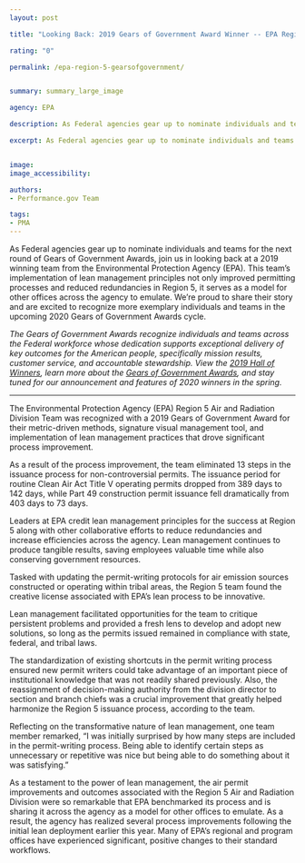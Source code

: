 ```yaml
---
layout: post

title: "Looking Back: 2019 Gears of Government Award Winner -- EPA Region 5"

rating: "0"

permalink: /epa-region-5-gearsofgovernment/


summary: summary_large_image

agency: EPA

description: As Federal agencies gear up to nominate individuals and teams for the next round of Gears of Government Awards, join us in looking back at a 2019 winning team from the Environmental Protection Agency (EPA).

excerpt: As Federal agencies gear up to nominate individuals and teams for the next round of Gears of Government Awards, join us in looking back at a 2019 winning team from the Environmental Protection Agency (EPA).


image:
image_accessibility:

authors:
- Performance.gov Team

tags:
- PMA
---
```


As Federal agencies gear up to nominate individuals and teams for the next round of Gears of Government Awards, join us in looking back at a 2019 winning team from the Environmental Protection Agency (EPA). This team’s implementation of lean management principles not only improved permitting processes and reduced redundancies in Region 5, it serves as a model for other offices across the agency to emulate. We’re proud to share their story and are excited to recognize more exemplary individuals and teams in the upcoming 2020 Gears of Government Awards cycle.

*The Gears of Government Awards recognize individuals and teams across the Federal workforce whose dedication supports exceptional delivery of key outcomes for the American people, specifically mission results, customer service, and accountable stewardship. View the [2019 Hall of Winners](https://www.performance.gov/gearawards/winners/), learn more about the [Gears of Government Awards](https://www.performance.gov/gearawards/), and stay tuned for our announcement and features of 2020 winners in the spring.*

***

The Environmental Protection Agency (EPA) Region 5 Air and Radiation Division Team was recognized with a 2019 Gears of Government Award for their metric-driven methods, signature visual management tool, and implementation of lean management practices that drove significant process improvement.

As a result of the process improvement, the team eliminated 13 steps in the issuance process for non-controversial permits. The issuance period for routine Clean Air Act Title V operating permits dropped from 389 days to 142 days, while Part 49 construction permit issuance fell dramatically from 403 days to 73 days.

Leaders at EPA credit lean management principles for the success at Region 5 along with other collaborative efforts to reduce redundancies and increase efficiencies across the agency. Lean management continues to produce tangible results, saving employees valuable time while also conserving government resources.

Tasked with updating the permit-writing protocols for air emission sources constructed or operating within tribal areas, the Region 5 team found the creative license associated with EPA’s lean process to be innovative.

Lean management facilitated opportunities for the team to critique persistent problems and provided a fresh lens to develop and adopt new solutions, so long as the permits issued remained in compliance with state, federal, and tribal laws.

The standardization of existing shortcuts in the permit writing process ensured new permit writers could take advantage of an important piece of institutional knowledge that was not readily shared previously. Also, the reassignment of decision-making authority from the division director to section and branch chiefs was a crucial improvement that greatly helped harmonize the Region 5 issuance process, according to the team.

Reflecting on the transformative nature of lean management, one team member remarked, “I was initially surprised by how many steps are included in the permit-writing process. Being able to identify certain steps as unnecessary or repetitive was nice but being able to do something about it was satisfying.”

As a testament to the power of lean management, the air permit improvements and outcomes associated with the Region 5 Air and Radiation Division were so remarkable that EPA benchmarked its process and is sharing it across the agency as a model for other offices to emulate. As a result, the agency has realized several process improvements following the initial lean deployment earlier this year. Many of EPA’s regional and program offices have experienced significant, positive changes to their standard workflows.
